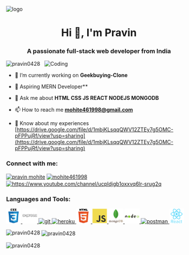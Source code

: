 ![logo](https://anayacybertech.com/wp-content/uploads/2018/07/cstmswft-1170x341.jpg)
<h1 align="center">Hi 👋, I'm Pravin</h1>
<h3 align="center">A passionate full-stack web developer from India</h3>
<img align="right" alt="Coding" width="400" src="https://cdn.dribbble.com/users/2131993/screenshots/4948736/thoughtworks-gif_dribbble.gif"/>
<p align="left"> <img src="https://komarev.com/ghpvc/?username=pravin0428&label=Profile%20views&color=0e75b6&style=flat" alt="pravin0428" /> </p>

- 🔭 I’m currently working on **Geekbuying-Clone**

- 🌱 Aspiring MERN Developer**

- 💬 Ask me about **HTML CSS JS REACT NODEJS MONGODB**

- 📫 How to reach me **mohite461998@gmail.com**

- 📄 Know about my experiences [https://drive.google.com/file/d/1mbjKLsqqQWV12ZTEy7g5OMC-pFPPujRf/view?usp=sharing](https://drive.google.com/file/d/1mbjKLsqqQWV12ZTEy7g5OMC-pFPPujRf/view?usp=sharing)

<h3 align="left">Connect with me:</h3>
<p align="left">
<a href="https://linkedin.com/in/pravin mohite" target="blank"><img align="center" src="https://raw.githubusercontent.com/rahuldkjain/github-profile-readme-generator/master/src/images/icons/Social/linked-in-alt.svg" alt="pravin mohite" height="30" width="40" /></a>
<a href="https://codesandbox.com/mohite461998" target="blank"><img align="center" src="https://raw.githubusercontent.com/rahuldkjain/github-profile-readme-generator/master/src/images/icons/Social/codesandbox.svg" alt="mohite461998" height="30" width="40" /></a>
<a href="https://www.youtube.com/c/https://www.youtube.com/channel/ucpldjgb1oxxvq6lr-srug2q" target="blank"><img align="center" src="https://raw.githubusercontent.com/rahuldkjain/github-profile-readme-generator/master/src/images/icons/Social/youtube.svg" alt="https://www.youtube.com/channel/ucpldjgb1oxxvq6lr-srug2q" height="30" width="40" /></a>
</p>

<h3 align="left">Languages and Tools:</h3>
<p align="left"> <a href="https://www.w3schools.com/css/" target="_blank" rel="noreferrer"> <img src="https://raw.githubusercontent.com/devicons/devicon/master/icons/css3/css3-original-wordmark.svg" alt="css3" width="40" height="40"/> </a> <a href="https://expressjs.com" target="_blank" rel="noreferrer"> <img src="https://raw.githubusercontent.com/devicons/devicon/master/icons/express/express-original-wordmark.svg" alt="express" width="40" height="40"/> </a> <a href="https://git-scm.com/" target="_blank" rel="noreferrer"> <img src="https://www.vectorlogo.zone/logos/git-scm/git-scm-icon.svg" alt="git" width="40" height="40"/> </a> <a href="https://heroku.com" target="_blank" rel="noreferrer"> <img src="https://www.vectorlogo.zone/logos/heroku/heroku-icon.svg" alt="heroku" width="40" height="40"/> </a> <a href="https://www.w3.org/html/" target="_blank" rel="noreferrer"> <img src="https://raw.githubusercontent.com/devicons/devicon/master/icons/html5/html5-original-wordmark.svg" alt="html5" width="40" height="40"/> </a> <a href="https://developer.mozilla.org/en-US/docs/Web/JavaScript" target="_blank" rel="noreferrer"> <img src="https://raw.githubusercontent.com/devicons/devicon/master/icons/javascript/javascript-original.svg" alt="javascript" width="40" height="40"/> </a> <a href="https://www.mongodb.com/" target="_blank" rel="noreferrer"> <img src="https://raw.githubusercontent.com/devicons/devicon/master/icons/mongodb/mongodb-original-wordmark.svg" alt="mongodb" width="40" height="40"/> </a> <a href="https://nodejs.org" target="_blank" rel="noreferrer"> <img src="https://raw.githubusercontent.com/devicons/devicon/master/icons/nodejs/nodejs-original-wordmark.svg" alt="nodejs" width="40" height="40"/> </a> <a href="https://postman.com" target="_blank" rel="noreferrer"> <img src="https://www.vectorlogo.zone/logos/getpostman/getpostman-icon.svg" alt="postman" width="40" height="40"/> </a> <a href="https://reactjs.org/" target="_blank" rel="noreferrer"> <img src="https://raw.githubusercontent.com/devicons/devicon/master/icons/react/react-original-wordmark.svg" alt="react" width="40" height="40"/> </a> </p>

<p><img align="left" src="https://github-readme-stats.vercel.app/api/top-langs?username=pravin0428&show_icons=true&locale=en&layout=compact" alt="pravin0428" /></p>

<p>&nbsp;<img align="center" src="https://github-readme-stats.vercel.app/api?username=pravin0428&show_icons=true&locale=en" alt="pravin0428" /></p>

<p><img align="center" src="https://github-readme-streak-stats.herokuapp.com/?user=pravin0428&" alt="pravin0428" /></p>









